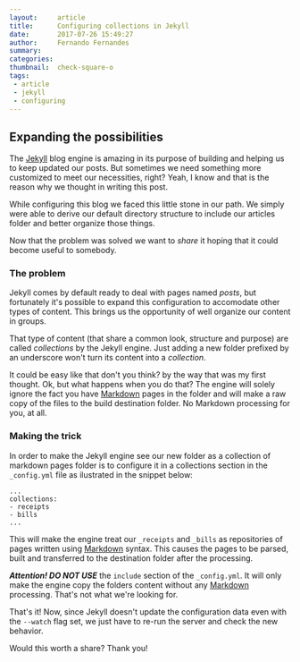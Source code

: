 ```yaml
---
layout:     article
title:      Configuring collections in Jekyll
date:       2017-07-26 15:49:27
author:     Fernando Fernandes
summary:    
categories: 
thumbnail:  check-square-o
tags:
 - article
 - jekyll
 - configuring
---
```


## Expanding the possibilities

The [Jekyll][1] blog engine is amazing in its purpose of building and helping us to keep updated our posts. But sometimes we need something more customized to meet our necessities, right? Yeah, I know and that is the reason why we thought in writing this post. 

While configuring this blog we faced this little stone in our path. We simply were able to derive our default directory structure to include our articles folder and better organize those things.

Now that the problem was solved we want to <em>share</em> it hoping that it could become useful to somebody.

### The problem

Jekyll comes by default ready to deal with pages named <em>posts</em>, but fortunately it's possible to expand this configuration to accomodate other types of content. This brings us the opportunity of well organize our content in groups.  

That type of content (that share a common look, structure and purpose) are called <em>collections</em> by the Jekyll engine. Just adding a new folder prefixed by an underscore won't turn its content into a <em>collection</em>. 

It could be easy like that don't you think? by the way that was my first thought. Ok, but what happens when you do that? The engine will solely ignore the fact you have [Markdown][3] pages in the folder and will make a raw copy of the files to the build destination folder. No Markdown processing for you, at all.

### Making the trick

In order to make the Jekyll engine see our new folder as a collection of markdown pages folder is to configure it in a collections section in the <code>_config.yml</code> file as ilustrated in the snippet below:

```
...
collections:
- receipts
- bills
... 
```

This will make the engine treat our <code>_receipts</code> and <code>_bills</code> as repositories of pages written using [Markdown][3] syntax. This causes the pages to be parsed, built and transferred to the destination folder after the  processing.

**_Attention! DO NOT USE_** the <code>include</code> section of the <code>_config.yml</code>. It will only make the engine copy the folders content without any [Markdown][3] processing. That's not what we're looking for.

That's it! Now, since Jekyll doesn't update the configuration data even with the `--watch` flag set, we just have to re-run the server and check the new behavior.

Would this worth a share? Thank you!


[1]: http://jekyllrb.com
[2]: https://stackoverflow.com/questions/26684279/how-to-add-multiple-contents-in-a-custom-collection-folder-in-jekyll-for-github
[3]: https://daringfireball.net/projects/markdown/
